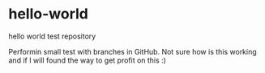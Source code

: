 # hello-world
hello world test repository

Performin small test with branches in GitHub. Not sure how is this working and if I will found the way to get profit on this :)
